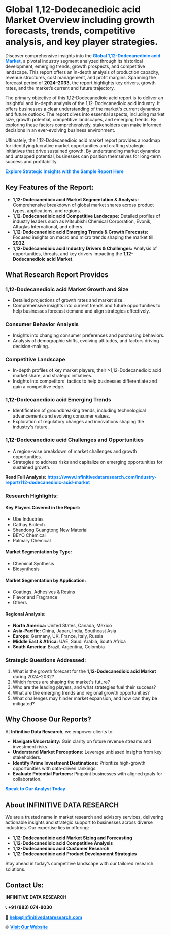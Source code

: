 <h1>Global 1,12-Dodecanedioic acid Market Overview including growth forecasts, trends, competitive analysis, and key player strategies.</h1>
<p>
Discover comprehensive insights into the 
<a href="https://www.infinitivedataresearch.com/industry-report/112-dodecanedioic-acid-market" rel="dofollow" style="color: #007BFF; text-decoration: none;"><strong>Global 1,12-Dodecanedioic acid Market</strong></a>, a pivotal industry segment analyzed through its historical development, emerging trends, growth prospects, and competitive landscape. This report offers an in-depth analysis of production capacity, revenue structures, cost management, and profit margins. Spanning the forecast period of <strong>2024–2033</strong>, the report highlights key drivers, growth rates, and the market’s current and future trajectory.
</p>
<p>
The primary objective of this 1,12-Dodecanedioic acid report is to deliver an insightful and in-depth analysis of the 1,12-Dodecanedioic acid industry. It offers businesses a clear understanding of the market's current dynamics and future outlook. The report dives into essential aspects, including market size, growth potential, competitive landscapes, and emerging trends. By exploring these factors comprehensively, stakeholders can make informed decisions in an ever-evolving business environment.
</p>
<p>
Ultimately, the 1,12-Dodecanedioic acid market report provides a roadmap for identifying lucrative market opportunities and crafting strategic initiatives that drive sustained growth. By understanding market dynamics and untapped potential, businesses can position themselves for long-term success and profitability.
</p>
<p>
<a href="https://www.infinitivedataresearch.com/request-sample/reportId=105333" style="color: #007BFF; text-decoration: none;"><strong>Explore Strategic Insights with the Sample Report Here</strong></a>
</p>

<h2>Key Features of the Report:</h2>
<ul>
<li><strong>1,12-Dodecanedioic acid Market Segmentation & Analysis:</strong> Comprehensive breakdown of global market shares across product types, applications, and regions.</li>
<li><strong>1,12-Dodecanedioic acid Competitive Landscape:</strong> Detailed profiles of industry leaders such as Mitsubishi Chemical Corporation, Evonik, Altuglas International, and others.</li>
<li><strong>1,12-Dodecanedioic acid Emerging Trends & Growth Forecasts:</strong> Focused insights on macro and micro trends shaping the market till <strong>2032</strong>.</li>
<li><strong>1,12-Dodecanedioic acid Industry Drivers & Challenges:</strong> Analysis of opportunities, threats, and key drivers impacting the <strong>1,12-Dodecanedioic acid Market</strong>.</li>
</ul>

<h2>What Research Report Provides</h2>
<h3>1,12-Dodecanedioic acid Market Growth and Size</h3>
<ul>
<li>Detailed projections of growth rates and market size.</li>
<li>Comprehensive insights into current trends and future opportunities to help businesses forecast demand and align strategies effectively.</li>
</ul>

<h3>Consumer Behavior Analysis</h3>
<ul>
<li>Insights into changing consumer preferences and purchasing behaviors.</li>
<li>Analysis of demographic shifts, evolving attitudes, and factors driving decision-making.</li>
</ul>

<h3>Competitive Landscape</h3>
<ul>
<li>In-depth profiles of key market players, their >1,12-Dodecanedioic acid market share, and strategic initiatives.</li>
<li>Insights into competitors' tactics to help businesses differentiate and gain a competitive edge.</li>
</ul>

<h3>1,12-Dodecanedioic acid Emerging Trends</h3>
<ul>
<li>Identification of groundbreaking trends, including technological advancements and evolving consumer values.</li>
<li>Exploration of regulatory changes and innovations shaping the industry's future.</li>
</ul>

<h3>1,12-Dodecanedioic acid Challenges and Opportunities</h3>
<ul>
<li>A region-wise breakdown of market challenges and growth opportunities.</li>
<li>Strategies to address risks and capitalize on emerging opportunities for sustained growth.</li>
</ul>
<p><strong>Read Full Analysis:</strong> <a href="https://www.infinitivedataresearch.com/industry-report/112-dodecanedioic-acid-market" rel="dofollow" style="color: #007BFF; text-decoration: none;"><strong>https://www.infinitivedataresearch.com/industry-report/112-dodecanedioic-acid-market</strong></a></p>
<h3>Research Highlights:</h3>
<h4>Key Players Covered in the Report:</h4>
<ul><li>Ube Industries</li><li>Cathay Biotech</li><li>Shandong Guangtong New Material</li><li>BEYO Chemical</li><li>Palmary Chemical</li></ul>
<h4>Market Segmentation by Type:</h4>
<ul><li>Chemical Synthesis</li><li>Biosynthesis</li></ul>
<h4>Market Segmentation by Application:</h4>
<ul><li>Coatings, Adhesives &amp; Resins</li><li>Flavor and Fragrance</li><li>Others</li></ul>

<h4>Regional Analysis:</h4>
<ul>
<li><strong>North America:</strong> United States, Canada, Mexico</li>
<li><strong>Asia-Pacific:</strong> China, Japan, India, Southeast Asia</li>
<li><strong>Europe:</strong> Germany, UK, France, Italy, Russia</li>
<li><strong>Middle East & Africa:</strong> UAE, Saudi Arabia, South Africa</li>
<li><strong>South America:</strong> Brazil, Argentina, Colombia</li>
</ul>

<h3>Strategic Questions Addressed:</h3>
<ol>
<li>What is the growth forecast for the <strong>1,12-Dodecanedioic acid Market</strong> during 2024–2032?</li>
<li>Which forces are shaping the market's future?</li>
<li>Who are the leading players, and what strategies fuel their success?</li>
<li>What are the emerging trends and regional growth opportunities?</li>
<li>What challenges may hinder market expansion, and how can they be mitigated?</li>
</ol>

<h2>Why Choose Our Reports?</h2>
<p>At <strong>Infinitive Data Research</strong>, we empower clients to:</p>
<ul>
<li><strong>Navigate Uncertainty:</strong> Gain clarity on future revenue streams and investment risks.</li>
<li><strong>Understand Market Perceptions:</strong> Leverage unbiased insights from key stakeholders.</li>
<li><strong>Identify Prime Investment Destinations:</strong> Prioritize high-growth opportunities with data-driven rankings.</li>
<li><strong>Evaluate Potential Partners:</strong> Pinpoint businesses with aligned goals for collaboration.</li>
</ul>
<p><a href="https://www.infinitivedataresearch.com/industry-report/112-dodecanedioic-acid-market" rel="dofollow" style="color: #007BFF; text-decoration: none;"><strong>Speak to Our Analyst Today</strong></a></p>

<h2>About INFINITIVE DATA RESEARCH</h2>
<p>We are a trusted name in market research and advisory services, delivering actionable insights and strategic support to businesses across diverse industries. Our expertise lies in offering:</p>
<ul>
<li><strong>1,12-Dodecanedioic acid Market Sizing and Forecasting</strong></li>
<li><strong>1,12-Dodecanedioic acid Competitive Analysis</strong></li>
<li><strong>1,12-Dodecanedioic acid Customer Research</strong></li>
<li><strong>1,12-Dodecanedioic acid Product Development Strategies</strong></li>
</ul>
<p>Stay ahead in today’s competitive landscape with our tailored research solutions.</p>

<h2>Contact Us:</h2>
<p><strong>INFINITIVE DATA RESEARCH</strong></p>
<p>📞 <strong>+91 (883) 074-8030</strong></p>
<p>📧 <strong><a href="mailto:help@infinitivedataresearch.com" style="color: #007BFF;">help@infinitivedataresearch.com</a></strong></p>
<p>🌐 <strong><a href="https://www.infinitivedataresearch.com" rel="dofollow" style="color: #007BFF;">Visit Our Website</a></strong></p>